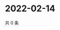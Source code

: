 # 2022-02-14

共 0 条

<!-- BEGIN WEIBO -->
<!-- 最后更新时间 Mon Feb 14 2022 04:11:43 GMT+0800 (China Standard Time) -->

<!-- END WEIBO -->
